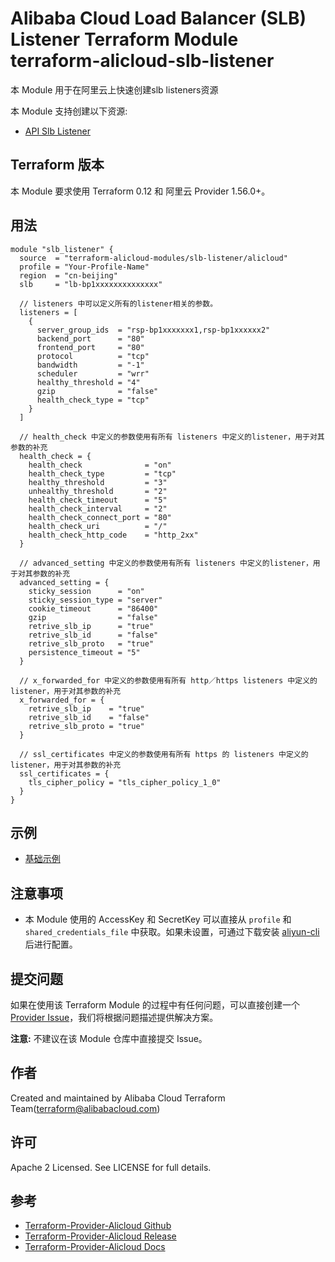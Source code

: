 Alibaba Cloud Load Balancer (SLB) Listener Terraform Module
terraform-alicloud-slb-listener
=====================================================================

本 Module 用于在阿里云上快速创建slb listeners资源 

本 Module 支持创建以下资源:

* [API Slb Listener](https://www.terraform.io/docs/providers/alicloud/r/slb_listener.html)

## Terraform 版本

本 Module 要求使用 Terraform 0.12 和 阿里云 Provider 1.56.0+。

## 用法

```hcl
module "slb_listener" {
  source  = "terraform-alicloud-modules/slb-listener/alicloud"
  profile = "Your-Profile-Name"
  region  = "cn-beijing"
  slb     = "lb-bp1xxxxxxxxxxxxxx"
  
  // listeners 中可以定义所有的listener相关的参数。
  listeners = [
    {
      server_group_ids  = "rsp-bp1xxxxxxx1,rsp-bp1xxxxxx2"
      backend_port      = "80"
      frontend_port     = "80"
      protocol          = "tcp"
      bandwidth         = "-1"
      scheduler         = "wrr"
      healthy_threshold = "4"
      gzip              = "false"
      health_check_type = "tcp"
    }
  ]
  
  // health_check 中定义的参数使用有所有 listeners 中定义的listener，用于对其参数的补充
  health_check = {
    health_check              = "on"
    health_check_type         = "tcp"
    healthy_threshold         = "3"
    unhealthy_threshold       = "2"
    health_check_timeout      = "5"
    health_check_interval     = "2"
    health_check_connect_port = "80"
    health_check_uri          = "/"
    health_check_http_code    = "http_2xx"
  }
  
  // advanced_setting 中定义的参数使用有所有 listeners 中定义的listener，用于对其参数的补充
  advanced_setting = {
    sticky_session      = "on"
    sticky_session_type = "server"
    cookie_timeout      = "86400"
    gzip                = "false"
    retrive_slb_ip      = "true"
    retrive_slb_id      = "false"
    retrive_slb_proto   = "true"
    persistence_timeout = "5"
  }
  
  // x_forwarded_for 中定义的参数使用有所有 http／https listeners 中定义的listener，用于对其参数的补充
  x_forwarded_for = {
    retrive_slb_ip    = "true"
    retrive_slb_id    = "false"
    retrive_slb_proto = "true"
  }
  
  // ssl_certificates 中定义的参数使用有所有 https 的 listeners 中定义的listener，用于对其参数的补充
  ssl_certificates = {
    tls_cipher_policy = "tls_cipher_policy_1_0"
  }
}

```

## 示例

* [基础示例](https://github.com/terraform-alicloud-modules/terraform-alicloud-slb-listener/tree/master/examples/basic-example)

## 注意事项

* 本 Module 使用的 AccessKey 和 SecretKey 可以直接从 `profile` 和 `shared_credentials_file` 中获取。如果未设置，可通过下载安装 [aliyun-cli](https://github.com/aliyun/aliyun-cli#installation) 后进行配置。

提交问题
-------
如果在使用该 Terraform Module 的过程中有任何问题，可以直接创建一个 [Provider Issue](https://github.com/terraform-providers/terraform-provider-alicloud/issues/new)，我们将根据问题描述提供解决方案。

**注意:** 不建议在该 Module 仓库中直接提交 Issue。

作者
-------
Created and maintained by Alibaba Cloud Terraform Team(terraform@alibabacloud.com)

许可
----
Apache 2 Licensed. See LICENSE for full details.

参考
---------
* [Terraform-Provider-Alicloud Github](https://github.com/terraform-providers/terraform-provider-alicloud)
* [Terraform-Provider-Alicloud Release](https://releases.hashicorp.com/terraform-provider-alicloud/)
* [Terraform-Provider-Alicloud Docs](https://www.terraform.io/docs/providers/alicloud/index.html)
